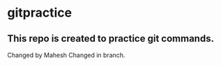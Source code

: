 # gitpractice
## This repo is created to practice git commands.
Changed by Mahesh
Changed in branch.
